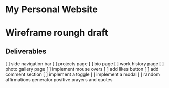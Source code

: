 # My Personal Website

# Wireframe roungh draft

## Deliverables

[ ] side navigation bar
[ ] projects page
[ ] bio page
[ ] work history page
[ ] photo gallery page
[ ] implement mouse overs
[ ] add likes button
[ ] add comment section
[ ] implement a toggle
[ ] implement a modal
[ ] random affirmations generator positive prayers and quotes
